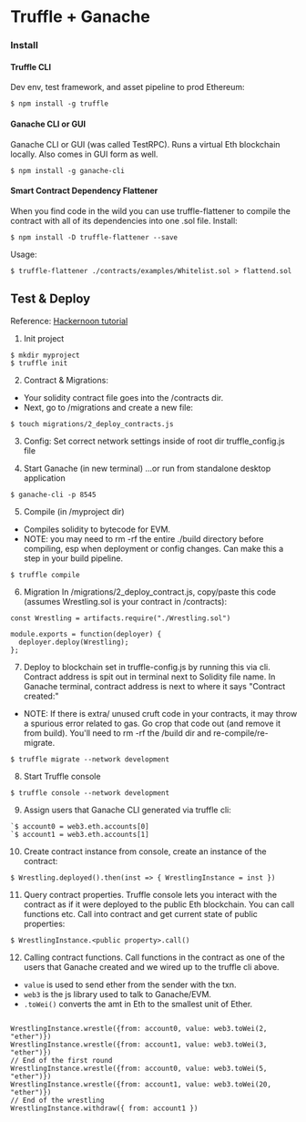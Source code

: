 # Truffle + Ganache

### Install

#### Truffle CLI
Dev env, test framework, and asset pipeline to prod Ethereum:
```
$ npm install -g truffle
```

#### Ganache CLI or GUI
Ganache CLI or GUI (was called TestRPC). Runs a virtual Eth blockchain locally. Also comes in GUI form as well.
```
$ npm install -g ganache-cli
```

#### Smart Contract Dependency Flattener
When you find code in the wild you can use truffle-flattener to compile the contract with all of its dependencies into one .sol file. Install:
```
$ npm install -D truffle-flattener --save
```
Usage:
```
$ truffle-flattener ./contracts/examples/Whitelist.sol > flattend.sol
```

## Test & Deploy
Reference: [Hackernoon tutorial](https://hackernoon.com/ethereum-development-walkthrough-part-2-truffle-ganache-geth-and-mist-8d6320e12269)

1. Init project
```
$ mkdir myproject
$ truffle init
```

2. Contract & Migrations:
- Your solidity contract file goes into the /contracts dir.
- Next, go to /migrations and create a new file:
```
$ touch migrations/2_deploy_contracts.js
```

3. Config:
Set correct network settings inside of root dir truffle_config.js file

4. Start Ganache (in new terminal)
...or run from standalone desktop application
```
$ ganache-cli -p 8545
```

5. Compile (in /myproject dir)
- Compiles solidity to bytecode for EVM.
- NOTE: you may need to rm -rf the entire ./build directory before compiling, esp when deployment or config changes. Can make this a step in your build pipeline.
```
$ truffle compile
```

6. Migration
In /migrations/2_deploy_contract.js, copy/paste this code (assumes Wrestling.sol is your contract in /contracts):
```
const Wrestling = artifacts.require("./Wrestling.sol")

module.exports = function(deployer) {
  deployer.deploy(Wrestling);
};
```

7. Deploy to blockchain set in truffle-config.js by running this via cli. Contract address is spit out in terminal next to Solidity file name. In Ganache terminal, contract address is next to where it says "Contract created:"

- NOTE: If there is extra/ unused cruft code in your contracts, it may throw a spurious error related to gas. Go crop that code out (and remove it from build). You'll need to rm -rf the /build dir and re-compile/re-migrate.
```
$ truffle migrate --network development
```

8. Start Truffle console
```
$ truffle console --network development
```

9. Assign users that Ganache CLI generated via truffle cli:
```
`$ account0 = web3.eth.accounts[0]
`$ account1 = web3.eth.accounts[1]
```

10. Create contract instance from console, create an instance of the contract:
```
$ Wrestling.deployed().then(inst => { WrestlingInstance = inst })
```

11. Query contract properties. Truffle console lets you interact with the contract as if it were deployed to the public Eth blockchain. You can call functions etc. Call into contract and get current state of public properties:
```
$ WrestlingInstance.<public property>.call()
```

12. Calling contract functions. Call functions in the contract as one of the users that Ganache created and we wired up to the truffle cli above.
- `value` is used to send ether from the sender with the txn.
- `web3` is the js library used to talk to Ganache/EVM.
- `.toWei()` converts the amt in Eth to the smallest unit of Ether.
```

WrestlingInstance.wrestle({from: account0, value: web3.toWei(2, "ether")})
WrestlingInstance.wrestle({from: account1, value: web3.toWei(3, "ether")})
// End of the first round
WrestlingInstance.wrestle({from: account0, value: web3.toWei(5, "ether")})
WrestlingInstance.wrestle({from: account1, value: web3.toWei(20, "ether")})
// End of the wrestling
WrestlingInstance.withdraw({ from: account1 })
```

